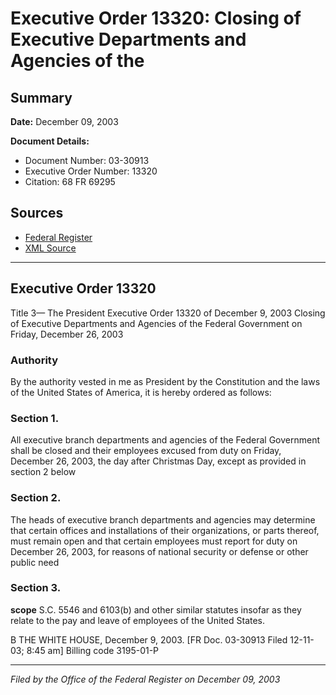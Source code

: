 # Executive Order 13320: Closing of Executive Departments and Agencies of the

## Summary

**Date:** December 09, 2003

**Document Details:**
- Document Number: 03-30913
- Executive Order Number: 13320
- Citation: 68 FR 69295

## Sources
- [Federal Register](https://www.federalregister.gov/documents/2003/12/12/03-30913/closing-of-executive-departments-and-agencies-of-the)
- [XML Source](https://www.federalregister.gov/documents/full_text/xml/2003/12/12/03-30913.xml)

---

## Executive Order 13320

Title 3—
The President
Executive Order 13320 of December 9, 2003
Closing of Executive Departments and Agencies of the 
Federal Government on Friday, December 26, 2003
### Authority

By the authority vested in me as President by the Constitution and the laws of the United States of America, it is hereby ordered as follows:
### Section 1.

All executive branch departments and agencies of the Federal Government shall be closed and their employees excused from duty on Friday, December 26, 2003, the day after Christmas Day, except as provided in section 2 below
### Section 2.

The heads of executive branch departments and agencies may determine that certain offices and installations of their organizations, or parts thereof, must remain open and that certain employees must report for duty on December 26, 2003, for reasons of national security or defense or other public need
### Section 3.

**scope**
S.C. 5546 and 6103(b) and other similar statutes insofar as they relate to the pay and leave of employees of the United States.

B
THE WHITE HOUSE,
December 9, 2003. 
[FR Doc. 03-30913
Filed 12-11-03; 8:45 am]
Billing code 3195-01-P

---

*Filed by the Office of the Federal Register on December 09, 2003*
